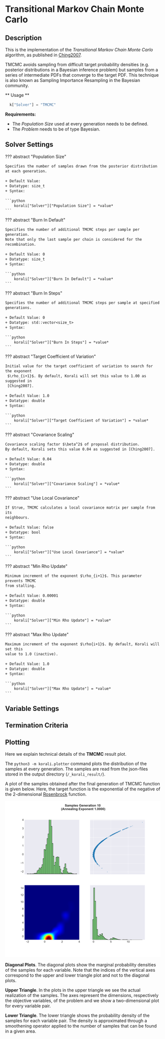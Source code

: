 # Transitional Markov Chain Monte Carlo 

## Description

This is the implementation of the *Transitional Markov Chain Monte Carlo*
algorithm, as published in [Ching2007](https://ascelibrary.org/doi/abs/10.1061/%28ASCE%290733-9399%282007%29133%3A7%28816%29).

TMCMC avoids sampling from difficult target probability densities
(e.g. posterior distributions in a Bayesian inference problem) but samples from
a series of intermediate PDFs that converge to the target PDF.
This technique is also known as Sampling Importance Resampling in the Bayesian community.

** Usage **

```python
  k["Solver"] = "TMCMC"
```
	
**Requirements:**

+ The *Population Size* used at every generation needs to be defined.
+ The *Problem* needs to be of type Bayesian.


## Solver Settings

??? abstract "Population Size"

	Specifies the number of samples drawn from the posterior distribution at each generation.

	+ Default Value: 
	+ Datatype: size_t
	+ Syntax: 

	```python
		korali["Solver"]["Population Size"] = *value*
	```

??? abstract "Burn In Default"

	Specifies the number of additional TMCMC steps per sample per generation.
	Note that only the last sample per chain is considered for the recombination.

	+ Default Value: 0
	+ Datatype: size_t
	+ Syntax: 

	```python
		korali["Solver"]["Burn In Default"] = *value*
	```

??? abstract "Burn In Steps"

	Specifies the number of additional TMCMC steps per sample at specified
	generations.

	+ Default Value: 0
	+ Datatype: std::vector<size_t>
	+ Syntax: 

	```python
		korali["Solver"]["Burn In Steps"] = *value*
	```

??? abstract "Target Coefficient of Variation"

	Initial value for the target coefficient of variation to search for the exponent
	 $\rho_{i+1}$. By default, Korali will set this value to 1.00 as suggested in 
	 [Ching2007].

	+ Default Value: 1.0
	+ Datatype: double
	+ Syntax: 

	```python
		korali["Solver"]["Target Coefficient of Variation"] = *value*
	```

??? abstract "Covariance Scaling"

	Covariance scaling factor $\beta^2$ of proposal distribution.
	By default, Korali sets this value 0.04 as suggested in [Ching2007].

	+ Default Value: 0.04
	+ Datatype: double
	+ Syntax: 

	```python
		korali["Solver"]["Covariance Scaling"] = *value*
	```

??? abstract "Use Local Covariance"

	If $true, TMCMC calculates a local covariance matrix per sample from its 
	neighbours.

	+ Default Value: false
	+ Datatype: bool
	+ Syntax: 

	```python
		korali["Solver"]["Use Local Covariance"] = *value*
	```

??? abstract "Min Rho Update"

	Minimum increment of the exponent $\rho_{i+1}$. This parameter prevents TMCMC 
	from stalling.

	+ Default Value: 0.00001
	+ Datatype: double
	+ Syntax: 

	```python
		korali["Solver"]["Min Rho Update"] = *value*
	```

??? abstract "Max Rho Update"

	Maximum increment of the exponent $\rho{i+1}$. By default, Korali will set this 
	value to 1.0 (inactive).

	+ Default Value: 1.0
	+ Datatype: double
	+ Syntax: 

	```python
		korali["Solver"]["Max Rho Update"] = *value*
	```

## Variable Settings

## Termination Criteria

## Plotting

Here we explain technical details of the **TMCMC** result plot.

The `python3 -m korali.plotter` command plots the distribution of the samples at every
generation. The samples are read from the json-files stored in the output
directory (`/_korali_result/`).

A plot of the samples obtained after the final generation of TMCMC
function is given below. Here, the target function is the exponential of the
negative of the 2-dimensional [Rosenbrock](https://en.wikipedia.org/wiki/Rosenbrock_function)
function.

![figure](sampling_rosenbrock.png)

**Diagonal Plots**. The diagonal plots show the marginal probability densities of the samples for
each variable. Note that the indices of the vertical axes correspond to the
upper and lower triangle plot and not to the diagonal plots.

**Upper Triangle**. In the plots in the upper triangle we see the actual realization of the samples.
The axes represent the dimensions, respectively the objective variables,
of the problem and we show a two-dimensional plot for every variable pair.

**Lower Triangle**. The lower triangle shows the probability density of the samples for each variable pair.
The density is approximated through a smoothening operator applied to the number
of samples that can be found in a given area.


